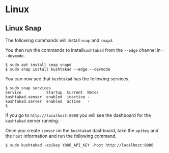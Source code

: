 # Linux

## Linux Snap

The following commands will install `snap` and `snapd`.

You then run the commands to install`kushtakad` from the `--edge` channel in `--devmode`. 

```text
$ sudo apt install snap snapd
$ sudo snap install kushtakad --edge --devmode
```

You can now see that `kushtakad` has the following services.

```text
$ sudo snap services
Service           Startup  Current  Notes
kushtakad.sensor  enabled  inactive -
kushtakad.server  enabled  active   -
$
```

If you go to `http://localhost:8080` you will see the dashboard for the `kushtakad` server running.  
  
Once you create `sensor` on the `kushtakad` dashboard, take the `apikey` and the `host` information and run the following command.

```text
$ sudo kushtakad -apikey YOUR_API_KEY -host http://localhost:8080
```

